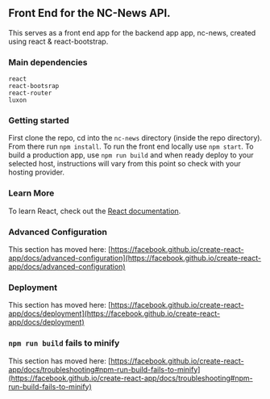 ## Front End for the NC-News API.  

This serves as a front end app for the backend app app, nc-news, created using react & react-bootstrap. 

### Main dependencies  
```
react
react-bootsrap
react-router
luxon
```

### Getting started  

 First clone the repo, cd into the `nc-news` directory (inside the repo directory). From there run `npm install`. 
 To run the front end locally use `npm start`.
 To build a production app, use `npm run build` and when ready deploy to your selected host, instructions will vary
 from this point so check with your hosting provider.

### Learn More

To learn React, check out the [React documentation](https://reactjs.org/).

### Advanced Configuration

This section has moved here: [https://facebook.github.io/create-react-app/docs/advanced-configuration](https://facebook.github.io/create-react-app/docs/advanced-configuration)

### Deployment

This section has moved here: [https://facebook.github.io/create-react-app/docs/deployment](https://facebook.github.io/create-react-app/docs/deployment)

### `npm run build` fails to minify

This section has moved here: [https://facebook.github.io/create-react-app/docs/troubleshooting#npm-run-build-fails-to-minify](https://facebook.github.io/create-react-app/docs/troubleshooting#npm-run-build-fails-to-minify)
